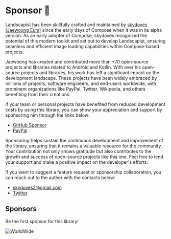 # Sponsor 🩷

Landscapist has been skillfully crafted and maintained by [skydoves (Jaewoong Eum)](https://github.com/skydoves) since the early days of Compose when it was in its alpha version. As an early adopter of Compose, skydoves recognized the potential of this modern toolkit and set out to develop Landscapist, ensuring seamless and efficient image loading capabilities within Compose-based projects.

Jaewoong has created and contributed more than +70 open-source projects and libraries related to Android and Kotlin. With over his open-source projects and libraries, his work has left a significant impact on the development landscape. These projects have been widely embraced by millions of projects, software engineers, and end-users worldwide, with prominent organizations like PayPal, Twitter, Wikipedia, and others benefiting from their creations.

If your team or personal projects have benefited from reduced development costs by using this library, you can show your appreciation and support by sponsoring him through the links below:

- [GitHub Sponsor](https://github.com/sponsors/skydoves)
- [PayPal](https://www.paypal.com/paypalme/skydoves)

Sponsoring helps sustain the continuous development and improvement of the library, ensuring that it remains a valuable resource for the community. Your contribution not only shows gratitude but also contributes to the growth and success of open-source projects like this one. Feel free to lend your support and make a positive impact on the developer's efforts.

If you want to suggest a feature request or sponsorship collaboration, you can reach out to the auther with the contacts below:

- skydoves2@gmail.com
- [Twitter](https://twitter.com/github_skydoves)

## Sponsors

Be the first sponsor for this library!

![WorldWide](https://user-images.githubusercontent.com/24237865/181870785-fe31da7e-f362-46a7-be6c-e1609bab7a49.png)